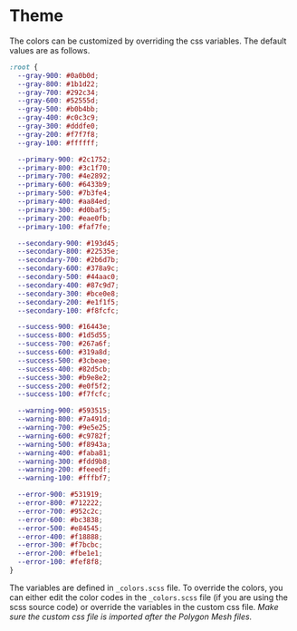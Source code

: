 # Theme
The colors can be customized by overriding the css variables. The default values are as follows. 

```css
:root {
  --gray-900: #0a0b0d;
  --gray-800: #1b1d22;
  --gray-700: #292c34;
  --gray-600: #52555d;
  --gray-500: #b0b4bb;
  --gray-400: #c0c3c9;
  --gray-300: #dddfe0;
  --gray-200: #f7f7f8;
  --gray-100: #ffffff;

  --primary-900: #2c1752;
  --primary-800: #3c1f70;
  --primary-700: #4e2892;
  --primary-600: #6433b9;
  --primary-500: #7b3fe4;
  --primary-400: #aa84ed;
  --primary-300: #d0baf5;
  --primary-200: #eae0fb;
  --primary-100: #faf7fe;

  --secondary-900: #193d45;
  --secondary-800: #22535e;
  --secondary-700: #2b6d7b;
  --secondary-600: #378a9c;
  --secondary-500: #44aac0;
  --secondary-400: #87c9d7;
  --secondary-300: #bce0e8;
  --secondary-200: #e1f1f5;
  --secondary-100: #f8fcfc;

  --success-900: #16443e;
  --success-800: #1d5d55;
  --success-700: #267a6f;
  --success-600: #319a8d;
  --success-500: #3cbeae;
  --success-400: #82d5cb;
  --success-300: #b9e8e2;
  --success-200: #e0f5f2;
  --success-100: #f7fcfc;

  --warning-900: #593515;
  --warning-800: #7a491d;
  --warning-700: #9e5e25;
  --warning-600: #c9782f;
  --warning-500: #f8943a;
  --warning-400: #faba81;
  --warning-300: #fdd9b8;
  --warning-200: #feeedf;
  --warning-100: #fffbf7;

  --error-900: #531919;
  --error-800: #712222;
  --error-700: #952c2c;
  --error-600: #bc3838;
  --error-500: #e84545;
  --error-400: #f18888;
  --error-300: #f7bcbc;
  --error-200: #fbe1e1;
  --error-100: #fef8f8;
}
```

The variables are defined in `_colors.scss` file. To override the colors, you can either edit the color codes in the `_colors.scss` file (if you are using the scss source code) or override the variables in the custom css file. *Make sure the custom css file is imported after the Polygon Mesh files.* 